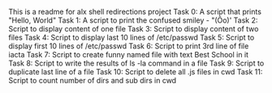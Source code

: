 This is a readme for alx shell redirections project
Task 0: A script that prints "Hello, World"
Task 1: A script to print the confused smiley - "(Ôo)'
Task 2: Script to display content of one file
Task 3: Script to display content of two files
Task 4: Script to display last 10 lines of /etc/passwd
Task 5: Script to display first 10 lines of /etc/passwd
Task 6: Script to print 3rd line of file iacta
Task 7: Script to create funny named file with text Best School in it
Task 8: Script to write the results of ls -la command in a file
Task 9: Script to duplicate last line of a file
Task 10: Script to delete all .js files in cwd
Task 11: Script to count number of dirs and sub dirs in cwd
